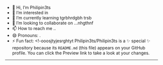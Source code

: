 - 👋 Hi, I’m Philipin3ts
- 👀 I’m interested in 
- 🌱 I’m currently learning tgrbhrdgbh trsb
- 💞️ I’m looking to collaborate on ...nhgthnf
- 📫 How to reach me ..
- 😄 Pronouns: .
- ⚡ Fun fact: 
<!-ooosjtyjesrghtyt
Philipin3ts/Philipin3ts is a ✨ special ✨ repository because its `README.md` (this file) appears on your GitHub profile.
You can click the Preview link to take a look at your changes.
---
